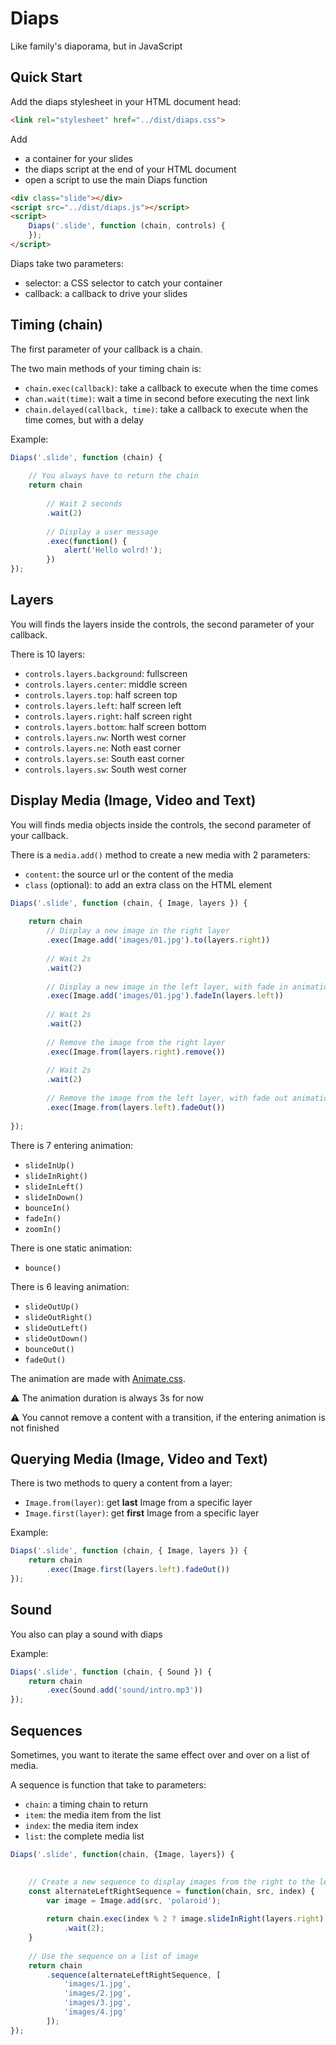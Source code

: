 # Diaps

Like family's diaporama, but in JavaScript

## Quick Start

Add the diaps stylesheet in your HTML document head:

```html
<link rel="stylesheet" href="../dist/diaps.css">
```

Add 
 - a container for your slides
 - the diaps script at the end of your HTML document
 - open a script to use the main Diaps function
 
```html
<div class="slide"></div>
<script src="../dist/diaps.js"></script>
<script>
    Diaps('.slide', function (chain, controls) {
    });
</script>
```

Diaps take two parameters:

 - selector: a CSS selector to catch your container
 - callback: a callback to drive your slides

## Timing (chain)

The first parameter of your callback is a chain.

The two main methods of your timing chain is:

 - `chain.exec(callback)`: take a callback to execute when the time comes
 - `chan.wait(time)`: wait a time in second before executing the next link
 - `chain.delayed(callback, time)`: take a callback to execute when the time comes, but with a delay

Example:

```js
Diaps('.slide', function (chain) {
    
    // You always have to return the chain
    return chain
    
        // Wait 2 seconds
        .wait(2)
        
        // Display a user message
        .exec(function() {
            alert('Hello wolrd!');
        })
});
```

## Layers

You will finds the layers inside the controls, the second parameter of your callback.

There is 10 layers:

- `controls.layers.background`: fullscreen
- `controls.layers.center`: middle screen
- `controls.layers.top`: half screen top
- `controls.layers.left`: half screen left
- `controls.layers.right`: half screen right
- `controls.layers.bottom`: half screen bottom
- `controls.layers.nw`: North west corner
- `controls.layers.ne`: Noth east corner
- `controls.layers.se`: South east corner
- `controls.layers.sw`: South west corner
 

## Display Media (Image, Video and Text)

You will finds media objects inside the controls, the second parameter of your callback.

There is a `media.add()` method to create a new media with 2 parameters:
 - `content`: the source url or the content of the media
 - `class` (optional): to add an extra class on the HTML element  

```js
Diaps('.slide', function (chain, { Image, layers }) {
    
    return chain
        // Display a new image in the right layer
        .exec(Image.add('images/01.jpg').to(layers.right))
        
        // Wait 2s
        .wait(2)
        
        // Display a new image in the left layer, with fade in animation
        .exec(Image.add('images/01.jpg').fadeIn(layers.left))
        
        // Wait 2s
        .wait(2)
        
        // Remove the image from the right layer
        .exec(Image.from(layers.right).remove())
        
        // Wait 2s
        .wait(2)
        
        // Remove the image from the left layer, with fade out animation
        .exec(Image.from(layers.left).fadeOut())
        
});
```

There is 7 entering animation:

 - `slideInUp()`
 - `slideInRight()`
 - `slideInLeft()`
 - `slideInDown()`
 - `bounceIn()`
 - `fadeIn()`
 - `zoomIn()`
 
There is one static animation:

 - `bounce()`

There is 6 leaving animation:

 - `slideOutUp()`
 - `slideOutRight()`
 - `slideOutLeft()`
 - `slideOutDown()`
 - `bounceOut()`
 - `fadeOut()`

The animation are made with [Animate.css](https://daneden.github.io/animate.css/).

:warning: The animation duration is always 3s for now

:warning: You cannot remove a content with a transition, if the entering animation is not finished

## Querying Media (Image, Video and Text)

There is two methods to query a content from a layer:
 - `Image.from(layer)`: get **last** Image from a specific layer
 - `Image.first(layer)`: get **first** Image from a specific layer   

Example:

```js
Diaps('.slide', function (chain, { Image, layers }) {
    return chain
        .exec(Image.first(layers.left).fadeOut())
});
```

## Sound

You also can play a sound with diaps

Example:

```js
Diaps('.slide', function (chain, { Sound }) {
    return chain
        .exec(Sound.add('sound/intro.mp3'))
});
```

## Sequences

Sometimes, you want to iterate the same effect over and over on a list of media.

A sequence is function that take to parameters:
 - `chain`: a timing chain to return
 - `item`: the media item from the list
 - `index`: the media item index
 - `list`: the complete media list

```js
Diaps('.slide', function(chain, {Image, layers}) {
    

    // Create a new sequence to display images from the right to the left
    const alternateLeftRightSequence = function(chain, src, index) {
        var image = Image.add(src, 'polaroid');
        
        return chain.exec(index % 2 ? image.slideInRight(layers.right) : image.slideInLeft(layers.left))
            .wait(2);
    }
    
    // Use the sequence on a list of image
    return chain
        .sequence(alternateLeftRightSequence, [
            'images/1.jpg',
            'images/2.jpg',
            'images/3.jpg',
            'images/4.jpg'
        ]);
});
```
